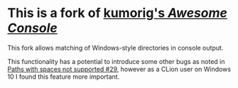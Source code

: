 # This is a fork of [kumorig's _Awesome Console_](https://github.com/kumorig/intellij-awesome-console)

This fork allows matching of Windows-style directories in console output.

This functionality has a potential to introduce some other bugs as noted in [Paths with spaces not supported #29](https://github.com/anthraxx/intellij-awesome-console/issues/29), however as a CLion user on Windows 10 I found this feature more important.
